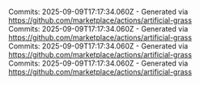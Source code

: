 Commits: 2025-09-09T17:17:34.060Z - Generated via https://github.com/marketplace/actions/artificial-grass
<br>
Commits: 2025-09-09T17:17:34.060Z - Generated via https://github.com/marketplace/actions/artificial-grass
<br>
Commits: 2025-09-09T17:17:34.060Z - Generated via https://github.com/marketplace/actions/artificial-grass
<br>
Commits: 2025-09-09T17:17:34.060Z - Generated via https://github.com/marketplace/actions/artificial-grass
<br>
